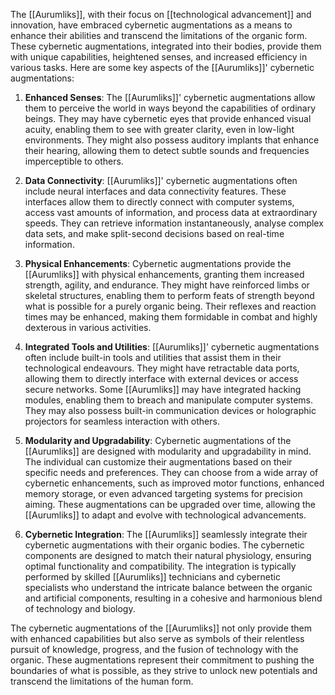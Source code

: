 The [[Aurumliks]], with their focus on [[technological advancement]] and innovation, have embraced cybernetic augmentations as a means to enhance their abilities and transcend the limitations of the organic form. These cybernetic augmentations, integrated into their bodies, provide them with unique capabilities, heightened senses, and increased efficiency in various tasks. Here are some key aspects of the [[Aurumliks]]' cybernetic augmentations:

1. **Enhanced Senses**: The [[Aurumliks]]' cybernetic augmentations allow them to perceive the world in ways beyond the capabilities of ordinary beings. They may have cybernetic eyes that provide enhanced visual acuity, enabling them to see with greater clarity, even in low-light environments. They might also possess auditory implants that enhance their hearing, allowing them to detect subtle sounds and frequencies imperceptible to others.

2. **Data Connectivity**: [[Aurumliks]]' cybernetic augmentations often include neural interfaces and data connectivity features. These interfaces allow them to directly connect with computer systems, access vast amounts of information, and process data at extraordinary speeds. They can retrieve information instantaneously, analyse complex data sets, and make split-second decisions based on real-time information.

3. **Physical Enhancements**: Cybernetic augmentations provide the [[Aurumliks]] with physical enhancements, granting them increased strength, agility, and endurance. They might have reinforced limbs or skeletal structures, enabling them to perform feats of strength beyond what is possible for a purely organic being. Their reflexes and reaction times may be enhanced, making them formidable in combat and highly dexterous in various activities.

4. **Integrated Tools and Utilities**: [[Aurumliks]]' cybernetic augmentations often include built-in tools and utilities that assist them in their technological endeavours. They might have retractable data ports, allowing them to directly interface with external devices or access secure networks. Some [[Aurumliks]] may have integrated hacking modules, enabling them to breach and manipulate computer systems. They may also possess built-in communication devices or holographic projectors for seamless interaction with others.

5. **Modularity and Upgradability**: Cybernetic augmentations of the [[Aurumliks]] are designed with modularity and upgradability in mind. The individual can customize their augmentations based on their specific needs and preferences. They can choose from a wide array of cybernetic enhancements, such as improved motor functions, enhanced memory storage, or even advanced targeting systems for precision aiming. These augmentations can be upgraded over time, allowing the [[Aurumliks]] to adapt and evolve with technological advancements.

6. **Cybernetic Integration**: The [[Aurumliks]] seamlessly integrate their cybernetic augmentations with their organic bodies. The cybernetic components are designed to match their natural physiology, ensuring optimal functionality and compatibility. The integration is typically performed by skilled [[Aurumliks]] technicians and cybernetic specialists who understand the intricate balance between the organic and artificial components, resulting in a cohesive and harmonious blend of technology and biology.

The cybernetic augmentations of the [[Aurumliks]] not only provide them with enhanced capabilities but also serve as symbols of their relentless pursuit of knowledge, progress, and the fusion of technology with the organic. These augmentations represent their commitment to pushing the boundaries of what is possible, as they strive to unlock new potentials and transcend the limitations of the human form.